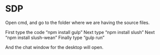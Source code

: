 SDP
===
Open cmd, and go to the folder where we are having the source files.

First type the code “npm install gulp”
Next type “npm install slush”
Next “npm install slush-wean”
Finally type “gulp run”

And the chat window for the desktop will open.
 
